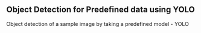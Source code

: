 
## Object Detection for Predefined data using YOLO

Object detection of a sample image by taking a predefined model - YOLO
